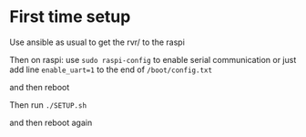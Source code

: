 # First time setup

Use ansible as usual to get the rvr/ to the raspi

Then on raspi:
use `sudo raspi-config` to enable serial communication
or
just add line `enable_uart=1` to the end of `/boot/config.txt`

and then reboot

Then run `./SETUP.sh`

and then reboot again
